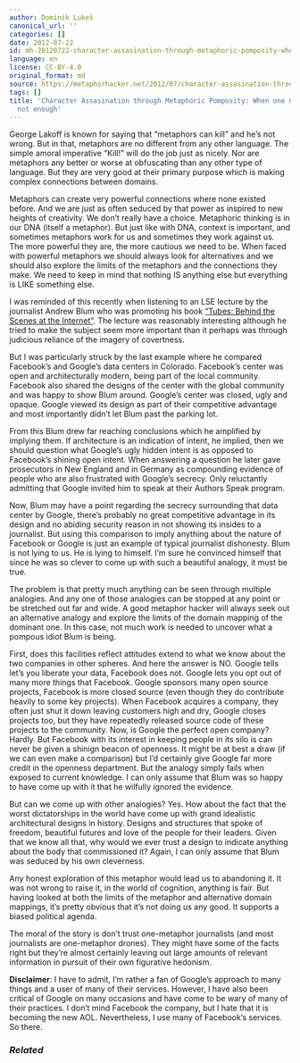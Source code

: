 ```yaml
---
author: Dominik Lukeš
canonical_url: ''
categories: []
date: 2012-07-22
id: mh-20120722-character-assasination-through-metaphoric-pomposity-when-one-metaphor-is-not-enough
language: en
license: CC-BY-4.0
original_format: md
source: https://metaphorhacker.net/2012/07/character-assasination-through-metaphoric-pomposity-when-one-metaphor-is-not-enough
tags: []
title: 'Character Assasination through Metaphoric Pomposity: When one metaphor is
  not enough'
---
```


George Lakoff is known for saying that “metaphors can kill” and he’s not wrong. But in that, metaphors are no different from any other language. The simple amoral imperative “Kill!” will do the job just as nicely. Nor are metaphors any better or worse at obfuscating than any other type of language. But they are very good at their primary purpose which is making complex connections between domains.

Metaphors can create very powerful connections where none existed before. And we are just as often seduced by that power as inspired to new heights of creativity. We don’t really have a choice. Metaphoric thinking is in our DNA (itself a metaphor). But just like with DNA, context is important, and sometimes metaphors work for us and sometimes they work against us. The more powerful they are, the more cautious we need to be. When faced with powerful metaphors we should always look for alternatives and we should also explore the limits of the metaphors and the connections they make. We need to keep in mind that nothing IS anything else but everything is LIKE something else.

I was reminded of this recently when listening to an LSE lecture by the journalist Andrew Blum who was promoting his book [“Tubes: Behind the Scenes at the Internet”](http://www2.lse.ac.uk/publicEvents/events/2012/07/20120703t1830vHKT.aspx). The lecture was reasonably interesting although he tried to make the subject seem more important than it perhaps was through judicious reliance of the imagery of covertness.

But I was particularly struck by the last example where he compared Facebook’s and Google’s data centers in Colorado. Facebook’s center was open and architecturally modern, being part of the local community. Facebook also shared the designs of the center with the global community and was happy to show Blum around. Google’s center was closed, ugly and opaque. Google viewed its design as part of their competitive advantage and most importantly didn’t let Blum past the parking lot.

From this Blum drew far reaching conclusions which he amplified by implying them. If architecture is an indication of intent, he implied, then we should question what Google’s ugly hidden intent is as opposed to Facebook’s shining open intent. When answering a question he later gave prosecutors in New England and in Germany as compounding evidence of people who are also frustrated with Google’s secrecy. Only reluctantly admitting that Google invited him to speak at their Authors Speak program.

Now, Blum may have a point regarding the secrecy surrounding that data center by Google, there’s probably no great competitive advantage in its design and no abiding security reason in not showing its insides to a journalist. But using this comparison to imply anything about the nature of Facebook or Google is just an example of typical journalist dishonesty. Blum is not lying to us. He is lying to himself. I’m sure he convinced himself that since he was so clever to come up with such a beautiful analogy, it must be true.

The problem is that pretty much anything can be seen through multiple analogies. And any one of those analogies can be stopped at any point or be stretched out far and wide. A good metaphor hacker will always seek out an alternative analogy and explore the limits of the domain mapping of the dominant one. In this case, not much work is needed to uncover what a pompous idiot Blum is being.

First, does this facilities reflect attitudes extend to what we know about the two companies in other spheres. And here the answer is NO. Google tells let’s you liberate your data, Facebook does not. Google lets you opt out of many more things that Facebook. Google sponsors many open source projects, Facebook is more closed source (even though they do contribute heavily to some key projects). When Facebook acquires a company, they often just shut it down leaving customers high and dry, Google closes projects too, but they have repeatedly released source code of these projects to the community. Now, is Google the perfect open company? Hardly. But Facebook with its interest in keeping people in its silo is can never be given a shinign beacon of openness. It might be at best a draw (if we can even make a comparison) but I’d certainly give Google far more credit in the openness department. But the analogy simply fails when exposed to current knowledge. I can only assume that Blum was so happy to have come up with it that he wilfully ignored the evidence.

But can we come up with other analogies? Yes. How about the fact that the worst dictatorships in the world have come up with grand idealistic architectural designs in history. Designs and structures that spoke of freedom, beautiful futures and love of the people for their leaders. Given that we know all that, why would we ever trust a design to indicate anything about the body that commissioned it? Again, I can only assume that Blum was seduced by his own cleverness.

Any honest exploration of this metaphor would lead us to abandoning it. It was not wrong to raise it, in the world of cognition, anything is fair. But having looked at both the limits of the metaphor and alternative domain mappings, it’s pretty obvious that it’s not doing us any good. It supports a biased political agenda.

The moral of the story is don’t trust one-metaphor journalists (and most journalists are one-metaphor drones). They might have some of the facts right but they’re almost certainly leaving out large amounts of relevant information in pursuit of their own figurative hedonism.

**Disclaimer**: I have to admit, I’m rather a fan of Google’s approach to many things and a user of many of their services. However, I have also been critical of Google on many occasions and have come to be wary of many of their practices. I don’t mind Facebook the company, but I hate that it is becoming the new AOL. Nevertheless, I use many of Facebook’s services. So there.

### *Related*